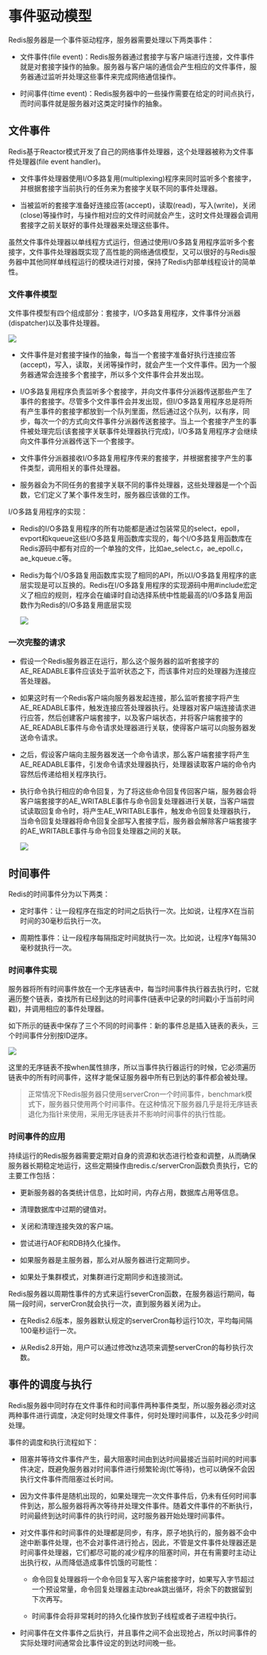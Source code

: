 # 事件驱动模型

Redis服务器是一个事件驱动程序，服务器需要处理以下两类事件：

- 文件事件(file event)：Redis服务器通过套接字与客户端进行连接，文件事件就是对套接字操作的抽象。服务器与客户端的通信会产生相应的文件事件，服务器通过监听并处理这些事件来完成网络通信操作。

- 时间事件(time event)：Redis服务器中的一些操作需要在给定的时间点执行，而时间事件就是服务器对这类定时操作的抽象。

## 文件事件

Redis基于Reactor模式开发了自己的网络事件处理器，这个处理器被称为文件事件处理器(file event handler)。

- 文件事件处理器使用I/O多路复用(multiplexing)程序来同时监听多个套接字，并根据套接字当前执行的任务来为套接字关联不同的事件处理器。

- 当被监听的套接字准备好连接应答(accept)，读取(read)，写入(write)，关闭(close)等操作时，与操作相对应的文件时间就会产生，这时文件处理器会调用套接字之前关联好的事件处理器来处理这些事件。

虽然文件事件处理器以单线程方式运行，但通过使用I/O多路复用程序监听多个套接字，文件事件处理器既实现了高性能的网络通信模型，又可以很好的与Redis服务器中其他同样单线程运行的模块进行对接，保持了Redis内部单线程设计的简单性。

### 文件事件模型

文件事件模型有四个组成部分：套接字，I/O多路复用程序，文件事件分派器(dispatcher)以及事件处理器。

![](../assets/3255631f240fe07e9a8155f74ef61ca1_1.png)

- 文件事件是对套接字操作的抽象，每当一个套接字准备好执行连接应答(accept)，写入，读取，关闭等操作时，就会产生一个文件事件。因为一个服务器通常会连接多个套接字，所以多个文件事件会并发出现。

- I/O多路复用程序负责监听多个套接字，并向文件事件分派器传送那些产生了事件的套接字。尽管多个文件事件会并发出现，但I/O多路复用程序总是将所有产生事件的套接字都放到一个队列里面，然后通过这个队列，以有序，同步，每次一个的方式向文件事件分派器传送套接字。当上一个套接字产生的事件被处理完后(该套接字关联事件处理器执行完成)，I/O多路复用程序才会继续向文件事件分派器传送下一个套接字。

- 文件事件分派器接收I/O多路复用程序传来的套接字，并根据套接字产生的事件类型，调用相关的事件处理器。

- 服务器会为不同任务的套接字关联不同的事件处理器，这些处理器是一个个函数，它们定义了某个事件发生时，服务器应该做的工作。

I/O多路复用程序的实现：

- Redis的I/O多路复用程序的所有功能都是通过包装常见的select，epoll，evport和kqueue这些I/O多路复用函数库实现的，每个I/O多路复用函数库在Redis源码中都有对应的一个单独的文件，比如ae_select.c，ae_epoll.c，ae_kqueue.c等。

- Redis为每个I/O多路复用函数库实现了相同的API，所以I/O多路复用程序的底层实现是可以互换的。Redis在I/O多路复用程序的实现源码中用#include宏定义了相应的规则，程序会在编译时自动选择系统中性能最高的I/O多路复用函数作为Redis的I/O多路复用底层实现

  ![](../assets/3255631f240fe07e9a8155f74ef61ca1_2.png)

### 一次完整的请求

- 假设一个Redis服务器正在运行，那么这个服务器的监听套接字的AE_READABLE事件应该处于监听状态之下，而该事件对应的处理器为连接应答处理器。

- 如果这时有一个Redis客户端向服务器发起连接，那么监听套接字将产生AE_READABLE事件，触发连接应答处理器执行。处理器对客户端连接请求进行应答，然后创建客户端套接字，以及客户端状态，并将客户端套接字的AE_READABLE事件与命令请求处理器进行关联，使得客户端可以向服务器发送命令请求。

- 之后，假设客户端向主服务器发送一个命令请求，那么客户端套接字将产生AE_READABLE事件，引发命令请求处理器执行，处理器读取客户端的命令内容然后传递给相关程序执行。

- 执行命令执行相应的命令回复，为了将这些命令回复传回客户端，服务器会将客户端套接字的AE_WRITABLE事件与命令回复处理器进行关联，当客户端尝试读取回复命令时，将产生AE_WRITABLE事件，触发命令回复处理器执行，当命令回复处理器将命令回复全部写入套接字后，服务器会解除客户端套接字的AE_WRITABLE事件与命令回复处理器之间的关联。

  ![](../assets/3255631f240fe07e9a8155f74ef61ca1_4.png)

## 时间事件

Redis的时间事件分为以下两类：

- 定时事件：让一段程序在指定的时间之后执行一次。比如说，让程序X在当前时间的30毫秒后执行一次。

- 周期性事件：让一段程序每隔指定时间就执行一次。比如说，让程序Y每隔30毫秒就执行一次。

### 时间事件实现

服务器将所有时间事件放在一个无序链表中，每当时间事件执行器去执行时，它就遍历整个链表，查找所有已经到达的时间事件(链表中记录的时间戳小于当前时间戳)，并调用相应的事件处理器。

如下所示的链表中保存了三个不同的时间事件：新的事件总是插入链表的表头，三个时间事件分别按ID逆序。

![](../assets/38f970175cb064b69507f3c359265820_1.png)

这里的无序链表不按when属性排序，所以当事件执行器运行的时候，它必须遍历链表中的所有时间事件，这样才能保证服务器中所有已到达的事件都会被处理。

>正常情况下Redis服务器只使用serverCron一个时间事件，benchmark模式下，服务器只使用两个时间事件。在这种情况下服务器几乎是将无序链表退化为指针来使用，采用无序链表并不影响时间事件的执行性能。

### 时间事件的应用

持续运行的Redis服务器需要定期对自身的资源和状态进行检查和调整，从而确保服务器长期稳定地运行，这些定期操作由redis.c/serverCron函数负责执行，它的主要工作包括：

- 更新服务器的各类统计信息，比如时间，内存占用，数据库占用等信息。

- 清理数据库中过期的键值对。

- 关闭和清理连接失效的客户端。

- 尝试进行AOF和RDB持久化操作。

- 如果服务器是主服务器，那么对从服务器进行定期同步。

- 如果处于集群模式，对集群进行定期同步和连接测试。

Redis服务器以周期性事件的方式来运行severCron函数，在服务器运行期间，每隔一段时间，serverCron就会执行一次，直到服务器关闭为止。

- 在Redis2.6版本，服务器默认规定的serverCron每秒运行10次，平均每间隔100毫秒运行一次。

- 从Redis2.8开始，用户可以通过修改hz选项来调整serverCron的每秒执行次数。

## 事件的调度与执行

Redis服务器中同时存在文件事件和时间事件两种事件类型，所以服务器必须对这两种事件进行调度，决定何时处理文件事件，何时处理时间事件，以及花多少时间处理。

事件的调度和执行流程如下：

- 阻塞并等待文件事件产生，最大阻塞时间由到达时间最接近当前时间的时间事件决定，既避免服务器对时间事件进行频繁轮询(忙等待)，也可以确保不会因执行文件事件而阻塞过长时间。

- 因为文件事件是随机出现的，如果处理完一次文件事件后，仍未有任何时间事件到达，那么服务器将再次等待并处理文件事件。随着文件事件的不断执行，时间最终到达时间事件的执行时间，这时服务器开始处理时间事件。

- 对文件事件和时间事件的处理都是同步，有序，原子地执行的，服务器不会中途中断事件处理，也不会对事件进行抢占，因此，不管是文件事件处理器还是时间事件处理器，它们都尽可能的减少程序的阻塞时间，并在有需要时主动让出执行权，从而降低造成事件饥饿的可能性：

  - 命令回复处理器将一个命令回复写入客户端套接字时，如果写入字节超过一个预设常量，命令回复处理器主动break跳出循环，将余下的数据留到下次再写。

  - 时间事件会将非常耗时的持久化操作放到子线程或者子进程中执行。

- 时间事件在文件事件之后执行，并且事件之间不会出现抢占，所以时间事件的实际处理时间通常会比事件设定的到达时间晚一些。

